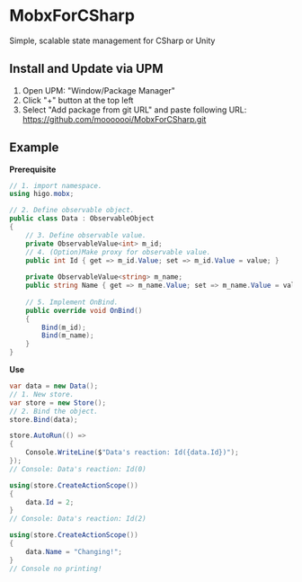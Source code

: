 # MobxForCSharp
Simple, scalable state management for CSharp or Unity

## Install and Update via UPM

1. Open UPM: "Window/Package Manager"
2. Click "+" button at the top left
3. Select "Add package from git URL" and paste following URL:
https://github.com/mooooooi/MobxForCSharp.git

## Example

**Prerequisite**
```cs
// 1. import namespace.
using higo.mobx;

// 2. Define observable object.
public class Data : ObservableObject
{
    // 3. Define observable value.
    private ObservableValue<int> m_id;
    // 4. (Option)Make proxy for observable value.
    public int Id { get => m_id.Value; set => m_id.Value = value; }
    
    private ObservableValue<string> m_name;
    public string Name { get => m_name.Value; set => m_name.Value = value; }
    
    // 5. Implement OnBind.
    public override void OnBind()
    {
        Bind(m_id);
        Bind(m_name);
    }
}
```

**Use**
```cs
var data = new Data();
// 1. New store.
var store = new Store();
// 2. Bind the object.
store.Bind(data);

store.AutoRun(() => 
{
    Console.WriteLine($"Data's reaction: Id({data.Id})");
});
// Console: Data's reaction: Id(0)

using(store.CreateActionScope())
{
    data.Id = 2;
}
// Console: Data's reaction: Id(2)

using(store.CreateActionScope())
{
    data.Name = "Changing!";
}
// Console no printing!

```
